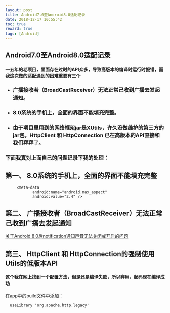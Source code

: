 ```yaml
---
layout: post
title: Android7.0至Android8.0适配记录
date: 2018-12-17 10:55:42
toc: true
reward: true
tags: [Android]
---
```

## Android7.0至Android8.0适配记录
#### 一五年的老项目，里面存在过时的API众多，导致高版本的编译时运行时报错，而我这次做的适配遇到的困难重要有三个
###    
<!--more-->
* ### 广播接收者（BroadCastReceiver）无法正常己收到广播去发起通知。
* ### 8.0系统的手机上，全面的界面不能填充完整。
* ### 由于项目里用到的网络框架jar是XUtils，许久没做维护的第三方的jar包，HttpClient 和 HttpConnection 已在高版本的API直接和我们拜拜了。

### 下面我真对上面自己的问题记录下我的处理：
##  第一、 8.0系统的手机上，全面的界面不能填充完整
```
     <meta-data
            android:name="android.max_aspect"
            android:value="2.4" />
```
## 第二、 广播接收者（BroadCastReceiver）无法正常己收到广播去发起通知

[关于Android 8.0后notification通知声音无法关闭或开启的问题](https://blog.csdn.net/fzkf9225/article/details/81119780)
## 第三、 HttpClient 和 HttpConnection的强制使用Utils的低版本API

#### 这个我在网上找到一个配置方法，但是还是编译失败，所以弃用，起码现在编译成功

在app中的build文件中添加：
```
  useLibrary 'org.apache.http.legacy'
```
